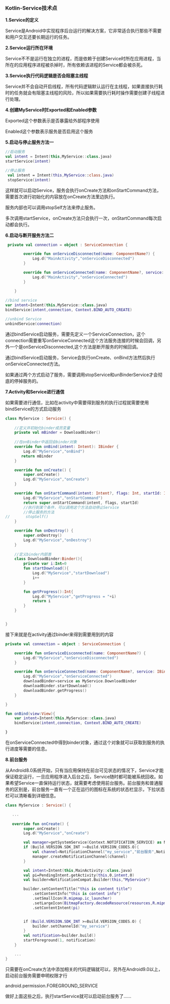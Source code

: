 ### Kotlin-Service技术点



**1.Service的定义**

Service是Android中实现程序后台运行的解决方案，它非常适合执行那些不需要和用户交互还要长期运行的任务。



**2.Service运行所在环境**

Service不不是运行在独立的进程，而是依赖于创建Service时所在应用进程，当所在的应用程序进程被杀掉时，所有依赖该进程的Service都会被杀死。



**3.Service执行代码逻辑是否会阻塞主线程**

Service并不会自动开启线程，所有代码逻辑默认运行在主线程，如果直接执行耗时的任务就会有阻塞主线程的风险，所以如果需要执行耗时操作需要创建子线程进行处理。



**4.创建MyService时Exported和Enabled参数**

Exported这个参数表示是否暴露给外部程序使用

Enabled这个参数表示服务是否启用这个服务



**5.启动与停止服务方法一**

```kotlin
//启动服务
val intent = Intent(this,MyService::class.java)
startService(intent)

//停止服务
 val intent = Intent(this,MyService::class.java)
 stopService(intent)
```

这样就可以启动Service，服务会执行onCreate方法和onStartCommand方法，需要首次进行初始化的内容放在onCreate方法里边执行。

服务内部也可以调用stopSelf方法来停止服务。

多次调用startService，onCreate方法只会执行一次，onStartCommand每次启动都会执行。





**6.启动与断开服务方法二**

```kotlin
 private val connection = object : ServiceConnection {

        override fun onServiceDisconnected(name: ComponentName?) {
            Log.d("MainActivity","onServiceDisconnected")
        }

        override fun onServiceConnected(name: ComponentName?, service: IBinder?) {
            Log.d("MainActivity","onServiceConnected")
        }

    }
	
//bind service
var intent=Intent(this,MyService::class.java)
bindService(intent,connection, Context.BIND_AUTO_CREATE)

//unbind Service
unbindService(connection)
```

通过bindService启动服务，需要先定义一个ServiceConnection，这个connection需要重写onServiceConnected这个方法服务连接的时候会回调，另外一个是onServiceDisconnected,这个方法是断开服务的时候回调。

通过bindService启动服务，Service会执行onCreate、onBind方法然后执行onServiceConnected方法。

如果通过两个方式启动了服务，需要调用stopService和unBinderService才会彻底的停掉服务的。





**7.Activity和Service进行通信**

如果需要进行通信，比如在activity中需要得到服务的执行过程就需要使用bindService的方式启动服务

```kotlin
class MyService : Service() {
	
    //定义并初始化binder成员变量
    private val mBinder = DownloadBinder()
	
    //在onBinder中返回会binder对象
    override fun onBind(intent: Intent): IBinder {
        Log.d("MyService","onBind")
       return mBinder
    }

    override fun onCreate() {
        super.onCreate()
        Log.d("MyService","onCreate")
    }

    override fun onStartCommand(intent: Intent?, flags: Int, startId: Int): Int {
        Log.d("MyService","onStartCommand")
        return super.onStartCommand(intent, flags, startId)
        //执行到某个条件，可以调用这个方法自动停止Service
		//停止服务的方法
//       stopSelf()
    }

    override fun onDestroy() {
        super.onDestroy()
        Log.d("MyService","onDestroy")
    }
	
    //定义binder内部类
    class DownloadBinder:Binder(){
        private var i:Int=0
        fun startDownload(){
            Log.d("MyService","startDownload")
            i++
        }

        fun getProgress():Int{
            Log.d("MyService","getProgress = "+i)
            return i
        }
    }


}
```



接下来就是在activity通过binder来得到需要用到的内容

```kotlin
private val connection = object : ServiceConnection {

    override fun onServiceDisconnected(name: ComponentName?) {
        Log.d("MyService","onServiceDisconnected")
    }

    override fun onServiceConnected(name: ComponentName?, service: IBinder?) {
        Log.d("MyService","onServiceConnected")
        downloadBinder=service as MyService.DownloadBinder
        downloadBinder.startDownload()
        downloadBinder.getProgress()
    }

}

fun onBind(view:View){
    var intent=Intent(this,MyService::class.java)
    bindService(intent,connection, Context.BIND_AUTO_CREATE)

}
```

在onServiceConnected中得到binder对象，通过这个对象就可以获取到服务的执行进度等需要的信息。



**8.前台服务**

从Android8.0系统开始，只有当应用保持在前台可见状态的情况下，Service才能保证稳定运行，一旦应用程序进入后台之后，Service随时都可能被系统回收。如果希望Service一直保持运行状态，就需要考虑使用前台服务。前台服务和普通服务的区别是，前台服务一直有一个正在运行的图标在系统的状态栏显示，下拉状态栏可以清晰看到详细信息。

```kotlin
class MyService : Service() {

   ...
    
   override fun onCreate() {
        super.onCreate()
        Log.d("MyService","onCreate")

        val manager=getSystemService(Context.NOTIFICATION_SERVICE) as NotificationManager
        if (Build.VERSION.SDK_INT >=Build.VERSION_CODES.O){
            val channel=NotificationChannel("my_service","前台服务",NotificationManager.IMPORTANCE_DEFAULT)
            manager.createNotificationChannel(channel)
        }

        val intent=Intent(this,MainActivity::class.java)
        val pi=PendingIntent.getActivity(this,0,intent,0)
        val builder=NotificationCompat.Builder(this,"MyService")

        builder.setContentTitle("this is content title")
            .setContentInfo("this is content info")
            .setSmallIcon(R.mipmap.ic_launcher)
            .setLargeIcon(BitmapFactory.decodeResource(resources,R.mipmap.ic_launcher))
            .setContentIntent(pi)


        if (Build.VERSION.SDK_INT >=Build.VERSION_CODES.O) {
            builder.setChannelId("my_service")
        }
        val notification=builder.build()
        startForeground(1, notification)
    }

    ...
}
```

只需要在onCreate方法中添加相关的代码逻辑就可以，另外在Android9.0以上，启动前台服务需要申明权限才行

android.permission.FOREGROUND_SERVICE

做好上面这些之后，执行startService就可以启动前台服务了……
















